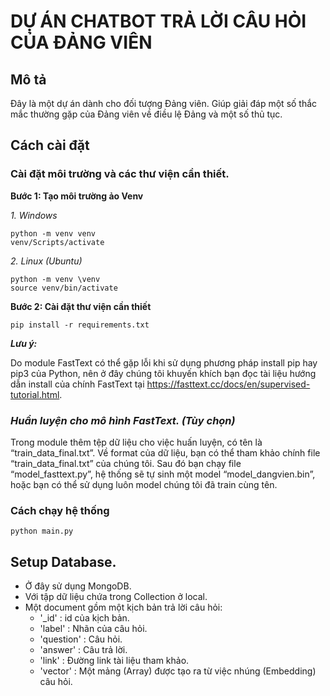 # DỰ ÁN CHATBOT TRẢ LỜI CÂU HỎI CỦA ĐẢNG VIÊN

## Mô tả

Đây là một dự án dành cho đối tượng Đảng viên. Giúp giải đáp một số thắc mắc thường gặp của Đảng viên về điều lệ Đảng và một số thủ tục.
 
## Cách cài đặt

### Cài đặt môi trường và các thư viện cần thiết.

**Bước 1: Tạo môi trường ảo Venv**

*1. Windows*

    python -m venv venv
    venv/Scripts/activate

*2. Linux (Ubuntu)*

    python -m venv \venv
    source venv/bin/activate

**Bước 2: Cài đặt thư viện cần thiết**

    pip install -r requirements.txt

**_Lưu ý:_**

Do module FastText có thể gặp lỗi khi sử dụng phương pháp install pip hay pip3 của Python, nên ở đây chúng tôi khuyến khích bạn đọc tài liệu hướng dẫn install của chính FastText tại https://fasttext.cc/docs/en/supervised-tutorial.html.

### *Huẩn luyện cho mô hình FastText. (Tùy chọn)*

Trong module thêm tệp dữ liệu cho việc huấn luyện, có tên là “train_data_final.txt”. Về format của dữ liệu, bạn có thể tham khảo chính file “train_data_final.txt” của chúng tôi. Sau đó bạn chạy file “model_fasttext.py”, hệ thống sẽ tự sinh một model “model_dangvien.bin”, hoặc bạn có thể sử dụng luôn model chúng tôi đã train cùng tên. 

### Cách chạy hệ thống

    python main.py

## Setup Database.

- Ở đây sử dụng MongoDB.
- Với tập dữ liệu chứa trong Collection ở local.
- Một document gồm một kịch bản trả lời câu hỏi:
     + '_id' : id của kịch bản.
     + 'label' : Nhãn của câu hỏi.
     + 'question' : Câu hỏi.
     + 'answer' : Câu trả lời.
     + 'link' : Đường link tài liệu tham khảo.
     + 'vector' : Một mảng (Array) được tạo ra từ việc nhúng (Embedding) câu hỏi.
